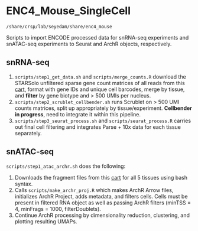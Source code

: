 # ENC4_Mouse_SingleCell
``/share/crsp/lab/seyedam/share/enc4_mouse``

Scripts to import ENCODE processed data for snRNA-seq experiments and snATAC-seq experiments to Seurat and ArchR objects, respectively.

## snRNA-seq
1. ``scripts/step1_get_data.sh`` and ``scripts/merge_counts.R`` download the STARSolo unfiltered sparse gene count matrices of all reads from this [cart](https://www.encodeproject.org/carts/enc4_mouse_snrna), format with gene IDs and unique cell barcodes, merge by tissue, and **filter** by gene biotype and > 500 UMIs per nucleus.
2. ``scripts/step2_scrublet_cellbender.sh`` runs Scrublet on > 500 UMI counts matrices, split up appropriately by tissue/experiment. **Cellbender in progress**, need to integrate it within this pipeline.
3. ``scripts/step3_seurat_process.sh`` and ``scripts/seurat_process.R`` carries out final cell filtering and integrates Parse + 10x data for each tissue separately. 

## snATAC-seq
``scripts/step1_atac_archr.sh`` does the following:
1. Downloads the fragment files from this [cart](https://www.encodeproject.org/carts/enc4_mouse_snatac/) for all 5 tissues using bash syntax.
2. Calls ``scripts/make_archr_proj.R`` which makes ArchR Arrow files, initializes ArchR Project, adds metadata, and filters cells. Cells must be present in filtered RNA object as well as passing ArchR filters (minTSS = 4, minFrags = 1000, filterDoublets).
4. Continue ArchR processing by dimensionality reduction, clustering, and plotting resulting UMAPs.
